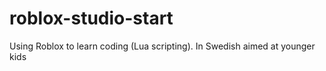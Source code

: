 # roblox-studio-start
Using Roblox to learn coding (Lua scripting). In Swedish aimed at younger kids 
